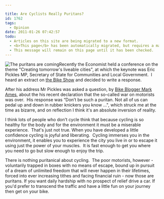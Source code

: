 ```yaml
---

title: Are Cyclists Really Puritans?
id: 1762
tags:
  - Opinion
date: 2011-01-26 07:42:57
todo:
  - Articles on this site are being migrated to a new format.
  - <b>This page</b> has been automatically migrated, but requires a manual check-&amp;-tune to ensure the format and links all work as expected.
  - This message will remain on this page until it has been checked.
---
```


![The puritans are coming](http://www.pompeybug.co.uk/wp-content/uploads/2011/01/films-1968-witchfinder-general-150x150.jpg "The puritans are coming")Recently the Economist held a conference on the theme "Creating tomorrow's liveable cities", at which the keynote was Eric Pickles MP, Secretary of State for Communities and Local Government.  I heard an extract on [the Bike Show](http://thebikeshow.net/bike-blogging-jan-gehl-eric-pickles-mp/) and decided to write a response.

After his address Mr Pickles was asked a question, by [Bike Blogger Mark Ames](http://ibikelondon.blogspot.com/2011/01/boris-pickles-gehl-3-men-3-different.html), about the his recent declaration that the so-called war on motorists was over.  His response was “Don’t be such a puritan. Not all of us can pedal up and down in rubber knickers you know …", which struck me at the time as bizarre, and on reflection I think it's an absolute inversion of reality.

I think lots of people who don't cycle think that because cycling is so healthy for the body and for the environment it must be a miserable experience.  That's just not true. When you have developed a little confidence cycling is joyful and liberating.  Cycling immerses you in the environment, it enables you to experience the city you live in or to escape it using just the power of your muscles.  It is fast enough to get you where you need to go but slow enough to enjoy the trip.

There is nothing puritanical about cycling.  The poor motorists, however - voluntarily trapped in boxes with no means of escape, bound up in pursuit of a dream of unlimited freedom that will never happen in their lifetimes, forced into ever increasing tithes and facing financial ruin - now those are puritans. If you want daily hardship with no prospect of relief drive a car. If you'd prefer to transcend the traffic and have a little fun on your journey then get on your bike.